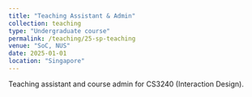 ```yaml
---
title: "Teaching Assistant & Admin"
collection: teaching
type: "Undergraduate course"
permalink: /teaching/25-sp-teaching
venue: "SoC, NUS"
date: 2025-01-01
location: "Singapore"
---
```


Teaching assistant and course admin for CS3240 (Interaction Design).
